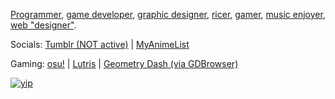 <!-- uncomment thing below when on vacation ok -->
<!--
![umaru chan living the life](https://iammoltony.github.io/Images_FolderIMEAN_directory/im%20chilling%20yo.jpg)
im on vacation please dont bother me

---

-->

[Programmer](https://github.com/IAmMoltony/useless-sh), [game developer](https://github.com/IAmMoltony/nonoSharp), [graphic designer](https://github.com/IAmMoltony/desktop-wallpaper), [ricer](https://github.com/IAmMoltony/configs), [gamer](https://github.com/IAmMoltony/savefiles), [music enjoyer](https://github.com/IAmMoltony/music-lib), [web "designer"](https://iammoltony.github.io).

Socials: [Tumblr (NOT active)](https://tumblr.com/moltony) | [MyAnimeList](https://myanimelist.net/profile/Moltony)

Gaming: [osu!](https://osu.ppy.sh/users/34607499) | [Lutris](https://lutris.net/user/moltony) | [Geometry Dash (via GDBrowser)](https://gdbrowser.com/u/moltony)

[![yip](https://iammoltony.github.io/cert/moltony_certified.jpg)](https://iammoltony.github.io)
